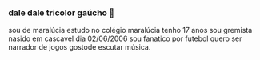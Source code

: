 
### dale dale tricolor gaúcho 💙

sou de maralúcia 
estudo no colégio maralúcia
tenho 17 anos
sou gremista
nasido em cascavel dia 02/06/2006
sou fanatico por futebol
quero ser narrador de jogos 
gostode escutar música.   
 
